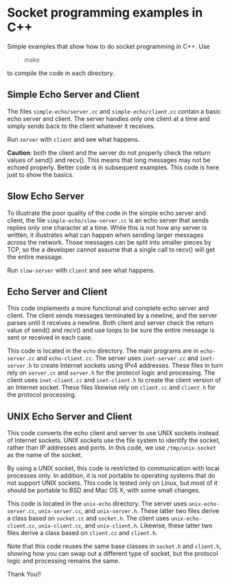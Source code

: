 # Socket programming examples in C++

Simple examples that show how to do socket programming in C++. Use

> make

to compile the code in each directory.

## Simple Echo Server and Client

The files `simple-echo/server.cc` and `simple-echo/client.cc` contain
a basic echo server and client. The server handles only one client at
a time and simply sends back to the client whatever it receives.

Run `server` with `client` and see what
happens.

**Caution**: both the client and the server do not properly check the
return values of send() and recv(). This means that long messages may
not be echoed properly. Better code is in subsequent examples. This code
is here just to show the basics.

## Slow Echo Server

To illustrate the poor quality of the code in the simple echo server
and client, the file `simple-echo/slow-server.cc` is an echo server
that sends replies only one character at a time. While this is not how
any server is written, it illustrates what can happen when sending
larger messages across the network. Those messages can be split into
smaller pieces by TCP, so the a developer cannot assume that a single
call to recv() will get the entire message.

Run `slow-server` with `client` and see what happens.

## Echo Server and Client

This code implements a more functional and complete echo server and
client. The client sends messages terminated by a newline, and the
server parses until it receives a newline. Both client and server
check the return value of send() and recv() and use loops to be sure
the entire message is sent or received in each case.

This code is located in the `echo` directory. The main programs are in
`echo-server.cc` and `echo-client.cc`. The server uses
`inet-server.cc` and `inet-server.h` to create Internet sockets using
IPv4 addresses. These files in turn rely on `server.cc` and `server.h`
for the protocol logic and processing. The client uses
`inet-client.cc` and `inet-client.h` to create the client version of
an Internet socket. These files likewise rely on `client.cc` and
`client.h` for the protocol processing.

## UNIX Echo Server and Client

This code converts the echo client and server to use UNIX sockets
instead of Internet sockets. UNIX sockets use the file system to identify
the socket, rather than IP addresses and ports. In this code, we use
`/tmp/unix-socket` as the name of the socket.

By using a UNIX socket, this code is restricted to communication with
local processes only. In addition, it is not portable to operating
systems that do not support UNIX sockets. This code is tested only on
Linux, but most of it should be portable to BSD and Mac OS X, with
some small changes.

This code is located in the `unix-echo` directory. The server uses
`unix-echo-server.cc`, `unix-server.cc`, and `unix-server.h`. These
latter two files derive a class based on `socket.cc` and
`socket.h`. The client uses `unix-echo-client.cc`, `unix-client.cc`,
and `unix-client.h`. Likewise, these latter two files derive a class
based on `client.cc` and `client.h`.

Note that this code reuses the same base classes in `socket.h` and `client.h`,
showing how you can swap out a different type of socket, but the protocol
logic and processing remains the same.


Thank You!!
